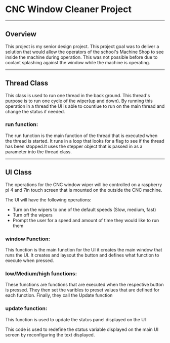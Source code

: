 # CNC Window Cleaner Project
***
## Overview
This project is my senior design project. This project goal was to deliver a solution that would allow the operators of 
the school's Machine Shop to see inside the machine during operation. This was not possible before due to coolant 
splashing against the window while the machine is operating. 

***
## Thread Class

This class is used to run one thread in the back ground. This thread's purpose is to run one cycle of the
wiper(up and down). By running this operation in a thread the UI is able to countiue to run on the main thread and \
change the status if needed.

### run function:
The run function is the main function of the thread that is executed when the thread is started. It runs in a loop
that looks for a flag to see if the thread has been stopped.It uses the stepper object that is passed in as a parameter 
into the thread class. 
***
## UI Class
The operations for the CNC window wiper will be controlled on a raspberry pi 4 and 7in touch screen that is mounted on 
the outside the CNC machine.


The UI will have the following operations:
* Turn on the wipers to one of the default speeds (Slow, medium, fast)
* Turn off the wipers
* Prompt the user for a speed and amount of time they would like to run them

### window Function:
This function is the main function for the UI it creates the main window that runs the UI. It creates and laysout the button
and defines what function to execute when pressed.

### low/Medium/high functions:
These functions are functions that are executed when the respective button is pressed. They then set the varibles 
to preset values that are defined for each function. Finally, they call the Update function

### update function:
This function is used to update the status panel displayed on the UI


This code is used to redefine the status variable displayed on the main UI screen by reconfiguring the text displayed.


